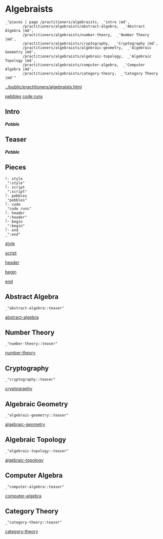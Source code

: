 # Algebraists

    _"pieces | page /practitioners/algebraists, _'intro |md',
            /practitioners/algebraists/abstract-algebra,  _'Abstract Algebra |md',
            /practitioners/algebraists/number-theory,  _'Number Theory |md',
            /practitioners/algebraists/cryptography,  _'Cryptography |md',
            /practitioners/algebraists/algebraic-geometry,  _'Algebraic Geometry |md',
            /practitioners/algebraists/algebraic-topology,  _'Algebraic Topology |md',
            /practitioners/algebraists/computer-algebra,  _'Computer Algebra |md',
            /practitioners/algebraists/category-theory,  _'Category Theory |md'"

[../public/practitioners/algebraists.html](# "save:")

[pebbles](#pebble "h5: | .join \n")
[code runs](#code "h5: | .join \n")

## Intro

##### Pebble

## Teaser

##### Pebble

## Pieces

    !- style
    _":style"
    !- script
    _":script"
    !- pebbles
    _"pebbles"
    !- code
    _"code runs"
    !- header
    _":header"
    !- begin
    _":begin"
    !- end
    _":end"



[style]() 

[script]()

[header]()

[begin]()

[end]()

## Abstract Algebra

    _"abstract-algebra::teaser"


[abstract-algebra](pages/practitioners_algebraists_abstract-algebra.md "load:")

## Number Theory

    _"number-theory::teaser"


[number-theory](pages/practitioners_algebraists_number-theory.md "load:")

## Cryptography

    _"cryptography::teaser"


[cryptography](pages/practitioners_algebraists_cryptography.md "load:")

## Algebraic Geometry

    _"algebraic-geometry::teaser"


[algebraic-geometry](pages/practitioners_algebraists_algebraic-geometry.md "load:")

## Algebraic Topology

    _"algebraic-topology::teaser"


[algebraic-topology](pages/practitioners_algebraists_algebraic-topology.md "load:")

## Computer Algebra

    _"computer-algebra::teaser"


[computer-algebra](pages/practitioners_algebraists_computer-algebra.md "load:")

## Category Theory

    _"category-theory::teaser"


[category-theory](pages/practitioners_algebraists_category-theory.md "load:")